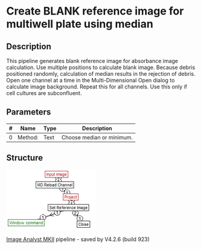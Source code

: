 # Create BLANK reference image for multiwell plate using median
## Description
This pipeline generates blank reference image for absorbance image calculation. Use multiple positions to calculate blank image. Because debris positioned randomly, calculation of median results in the rejection of debris.
Open one channel at a time in the Multi-Dimensional Open dialog to calculate image background. Repeat this for all channels. Use this only if cell cultures are subconfluent.



## Parameters
| # | Name | Type | Description |
|---|------|------|-------------|
| 0 | Method: | Text | Choose median or minimum. |


## Structure
![structure](/img/FAST_-_Create_BLANK_reference_image_for_multiwell_plate_using_median.jpg)

[Image Analyst MKII](https://www.imageanalyst.net) pipeline - saved by V4.2.6 (build 923)


